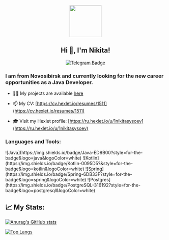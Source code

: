 <div align="center">
<img src="https://media.giphy.com/media/M9gbBd9nbDrOTu1Mqx/giphy.gif" width="100"/>
</div>

<h2 align="center">Hi 👋, I'm Nikita!</h2>

<div align ="center">

[![Telegram Badge](https://img.shields.io/badge/-Telegram-0088cc?style=flat-square&logo=Telegram&logoColor=white)](https://t.me/NikiSysoew)

</div>
<h3>I am from Novosibirsk and currently looking for the new career opportunities as a Java Developer.</h3>

- 👨‍💻 My projects are available [here](https://github.com/nikisysoev?tab=repositories)

- 📫 My CV: [https://cv.hexlet.io/resumes/1511](https://cv.hexlet.io/resumes/1511)
  
- 🎓 Visit my Hexlet profile: [https://ru.hexlet.io/u/1nikitasysoev](https://ru.hexlet.io/u/1nikitasysoev)  

<h3 align="left">Languages and Tools:</h3>
![Java](https://img.shields.io/badge/Java-ED8B00?style=for-the-badge&logo=java&logoColor=white) ![Kotlin](https://img.shields.io/badge/Kotlin-0095D5?&style=for-the-badge&logo=kotlin&logoColor=white) ![Spring](https://img.shields.io/badge/Spring-6DB33F?style=for-the-badge&logo=spring&logoColor=white) ![Postgres](https://img.shields.io/badge/PostgreSQL-316192?style=for-the-badge&logo=postgresql&logoColor=white) 


## &#x1f4c8; My Stats:

[![Anurag's GitHub stats](https://github-readme-stats.vercel.app/api?username=nikisysoev)](https://github.com/anuraghazra/github-readme-stats)

[![Top Langs](https://github-readme-stats.vercel.app/api/top-langs/?username=nikisysoev&layout=compact&theme=vision-friendly-dark)](https://github.com/anuraghazra/github-readme-stats)
